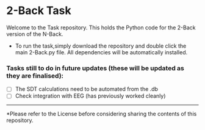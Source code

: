 # 2-Back Task
Welcome to the Task repository. This holds the Python code for the 2-Back version of the N-Back.

- To run the task,simply download the repository and double click the main 2-Back.py file. All dependencies will be automatically installed. 
### Tasks still to do in future updates (these will be updated as they are finalised):
- [ ] The SDT calculations need to be automated from the .db
- [ ] Check integration with EEG (has previously worked cleanly)

--------------------------------------------------------------------------------------
*Please refer to the License before considering sharing the contents of this repository. 
